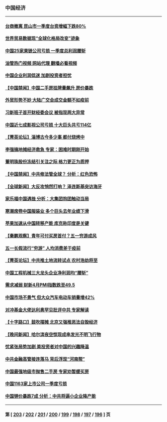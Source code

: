### 中国经济
---
#### [台商撤离 昆山市一季度台资增幅下跌80%](../../pages/ncid283/n13990161.md?05072045) 
#### [世界贸易数据现“全球化格局改变”迹象](../../pages/ncid283/n13989803.md?05072045) 
#### [中国25家果链公司亏损 一季度总利润腰斩](../../pages/ncid283/n13989811.md?05072045) 
#### [油管热门视频 网站代理 翻墙必看视频](http://138.2.39.72:81/youtube.html?epic-marker?05072045)
#### [中国企业利润低迷 加剧投资者担忧](../../pages/ncid283/n13989693.md?05072045) 
#### [【中国禁闻】中国二手房挂牌量飙升 房价暴跌](../../pages/ncid283/n13989155.md?05072045) 
#### [外贸形势不妙 大陆广交会成交金额不如疫前](../../pages/ncid283/n13989343.md?05072045) 
#### [习新班子首开财经委会议 被指现两大异常](../../pages/ncid283/n13989261.md?05072045) 
#### [中国近七成影视公司亏损 十大巨头共亏114亿](../../pages/ncid283/n13989231.md?05072045) 
#### [【菁英论坛】淄博古今多少事 都付烧烤中](../../pages/ncid283/n13989188.md?05072045) 
#### [李强搞地摊经济救急 专家：困难时期刚开始](../../pages/ncid283/n13988908.md?05072045) 
#### [董明珠股份冻结引关注之际 格力更正为质押](../../pages/ncid283/n13988833.md?05072045) 
#### [【中国禁闻】中共修法管全球？ 分析：红色恐怖](../../pages/ncid283/n13988360.md?05072045) 
#### [【全球新闻】大反攻悄然打响？ 泽连斯基突访海牙](../../pages/ncid283/n13988777.md?05072045) 
#### [家乐福中国遇挫 分析：大集团抱团触动当局](../../pages/ncid283/n13988605.md?05072045) 
#### [寒潮席卷中国服装业 多个巨头去年业绩下滑](../../pages/ncid283/n13988419.md?05072045) 
#### [苹果加速从中国转移产能 库克称印度是关键](../../pages/ncid283/n13988511.md?05072045) 
#### [【秦鹏观察】青年可付买房首付？五一穷游成风](../../pages/ncid283/n13988447.md?05072045) 
#### [五一长假流行“穷游” 人均消费差于疫前](../../pages/ncid283/n13988520.md?05072045) 
#### [【菁英论坛】中共推土地流转试点 农村浩劫将至](../../pages/ncid283/n13988362.md?05072045) 
#### [中国工程机械三大龙头企业净利润均“腰斩”](../../pages/ncid283/n13988370.md?05072045) 
#### [需求减弱 财新4月PMI指数跌至49.5](../../pages/ncid283/n13987934.md?05072045) 
#### [中国市场不景气 但大众汽车电动车销量增42%](../../pages/ncid283/n13988240.md?05072045) 
#### [对冲基金大佬达利奥罕见批评中共 专家解读](../../pages/ncid283/n13988020.md?05072045) 
#### [【十字路口】鼓吹摆摊 北京又强推恶法自毁经济](../../pages/ncid283/n13988125.md?05072045) 
#### [【晚间新闻】哈尔滨夜空惊现成串发光不明飞行物](../../pages/ncid283/n13987933.md?05072045) 
#### [忧紧张局势加剧 美投资者对中国的兴趣降温](../../pages/ncid283/n13987377.md?05072045) 
#### [中共金融高管接连落马 背后浮现“河南帮”](../../pages/ncid283/n13987585.md?05072045) 
#### [中国最强地级市抛售二手房 专家劝暂缓买房](../../pages/ncid283/n13987491.md?05072045) 
#### [中国1163家上市公司一季度亏损](../../pages/ncid283/n13987539.md?05072045) 
#### [中国锂价暴跌7成 分析：中共将逼小企业降产能](../../pages/ncid283/n13987515.md?05072045) 

---
#### 第 [ [203](./203.md?05072045) / [202](./202.md?05072045) / [201](./201.md?05072045) / [200](./200.md?05072045) / [199](./199.md?05072045) / [198](./198.md?05072045) / [197](./197.md?05072045) / [196](./196.md?05072045) ] 页
